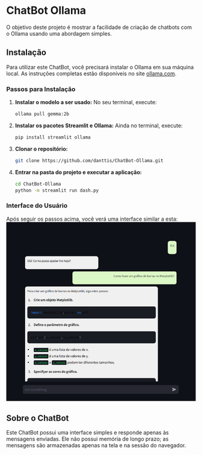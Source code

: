 # ChatBot Ollama

O objetivo deste projeto é mostrar a facilidade de criação de chatbots com o Ollama usando uma abordagem simples.

## Instalação

Para utilizar este ChatBot, você precisará instalar o Ollama em sua máquina local. As instruções completas estão disponíveis no site [ollama.com](https://ollama.com/).

### Passos para Instalação

1. **Instalar o modelo a ser usado:**
   No seu terminal, execute:
   ```bash
   ollama pull gemma:2b
   ```

2. **Instalar os pacotes Streamlit e Ollama:**
   Ainda no terminal, execute:
   ```bash
   pip install streamlit ollama
   ```

3. **Clonar o repositório:**
   ```bash
   git clone https://github.com/danttis/ChatBot-Ollama.git
   ```

4. **Entrar na pasta do projeto e executar a aplicação:**
   ```bash
   cd ChatBot-Ollama
   python -m streamlit run dash.py
   ```

### Interface do Usuário

Após seguir os passos acima, você verá uma interface similar a esta:
![imagem](img/img1.png)

## Sobre o ChatBot

Este ChatBot possui uma interface simples e responde apenas às mensagens enviadas. Ele não possui memória de longo prazo; as mensagens são armazenadas apenas na tela e na sessão do navegador.
